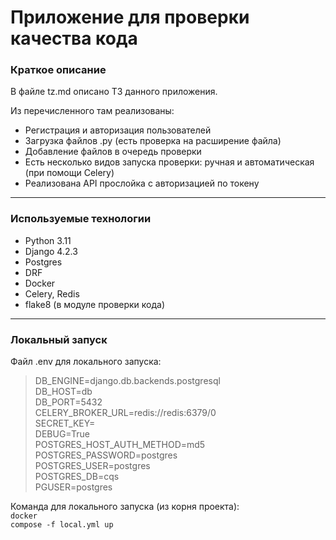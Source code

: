 <h1>Приложение для проверки качества кода</h1>

<h3>Краткое описание</h3>
В файле tz.md описано ТЗ данного приложения.

Из перечисленного там реализованы:
<ul>
<li>Регистрация и авторизация пользователей</li>
<li>Загрузка файлов .py (есть проверка на расширение файла)</li>
<li>Добавление файлов в очередь проверки</li>
<li>Есть несколько видов запуска проверки: ручная и автоматическая (при помощи Celery)</li>
<li>Реализована API прослойка с авторизацией по токену</li>
</ul>

----

<h3>Используемые технологии</h3>
<ul>
<li>Python 3.11</li>
<li>Django 4.2.3</li>
<li>Postgres</li>
<li>DRF</li>
<li>Docker</li>
<li>Celery, Redis</li>
<li>flake8 (в модуле проверки кода)</li>
</ul>

----

<h3>Локальный запуск</h3>

Файл .env для локального запуска:
> DB_ENGINE=django.db.backends.postgresql <br> 
DB_HOST=db <br>
DB_PORT=5432 <br>
CELERY_BROKER_URL=redis://redis:6379/0 <br>
SECRET_KEY= <br>
DEBUG=True <br>
POSTGRES_HOST_AUTH_METHOD=md5 <br>
POSTGRES_PASSWORD=postgres <br>
POSTGRES_USER=postgres <br>
POSTGRES_DB=cqs <br>
PGUSER=postgres

Команда для локального запуска (из корня проекта):<br>
<code>docker compose -f local.yml up</code>